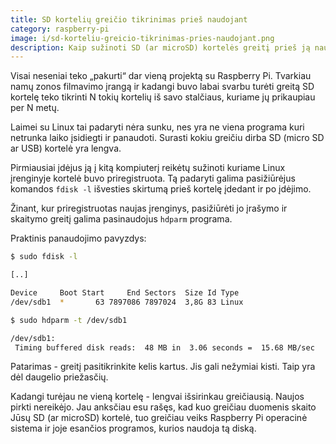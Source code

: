 ```yaml
---
title: SD kortelių greičio tikrinimas prieš naudojant
category: raspberry-pi
image: i/sd-korteliu-greicio-tikrinimas-pries-naudojant.png
description: Kaip sužinoti SD (ar microSD) kortelės greitį prieš ją naudojant su Raspberry Pi.
---
```


Visai neseniai teko „pakurti“ dar vieną projektą su Raspberry Pi. Tvarkiau
namų zonos filmavimo įrangą ir kadangi buvo labai svarbu turėti greitą SD
kortelę teko tikrinti N tokių kortelių iš savo stalčiaus, kuriame jų prikaupiau
per N metų.

Laimei su Linux tai padaryti nėra sunku, nes yra ne viena programa kuri netrunka
laiko įsidiegti ir panaudoti. Surasti kokiu greičiu dirba SD (micro SD ar USB)
kortelė yra lengva.

Pirmiausiai įdėjus ją į kitą kompiuterį reikėtų sužinoti kuriame Linux įrenginyje
kortelė buvo priregistruota. Tą padaryti galima pasižiūrėjus komandos `fdisk -l`
išvesties skirtumą prieš kortelę įdedant ir po įdėjimo.

Žinant, kur priregistruotas naujas įrenginys, pasižiūrėti jo įrašymo ir skaitymo
greitį galima pasinaudojus `hdparm` programa.

Praktinis panaudojimo pavyzdys:

```bash
$ sudo fdisk -l

[..]

Device     Boot Start     End Sectors  Size Id Type
/dev/sdb1  *       63 7897086 7897024  3,8G 83 Linux

$ sudo hdparm -t /dev/sdb1

/dev/sdb1:
 Timing buffered disk reads:  48 MB in  3.06 seconds =  15.68 MB/sec
```

Patarimas - greitį pasitikrinkite kelis kartus. Jis gali nežymiai kisti. Taip yra
dėl daugelio priežasčių.

Kadangi turėjau ne vieną kortelę - lengvai išsirinkau greičiausią. Naujos
pirkti nereikėjo. Jau anksčiau esu rašęs, kad kuo greičiau duomenis skaito Jūsų SD
(ar microSD) kortelė, tuo greičiau veiks Raspberry Pi operacinė sistema ir joje
esančios programos, kurios naudoja tą diską.
